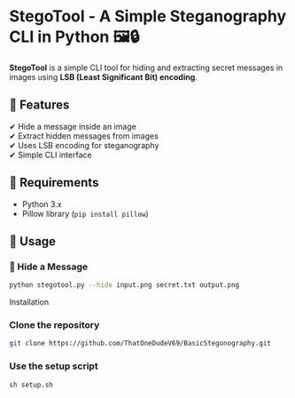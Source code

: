 # StegoTool - A Simple Steganography CLI in Python 🖼️🔒

**StegoTool** is a simple CLI tool for hiding and extracting secret messages in images using **LSB (Least Significant Bit) encoding**.

## 🚀 Features
✔ Hide a message inside an image  
✔ Extract hidden messages from images  
✔ Uses LSB encoding for steganography  
✔ Simple CLI interface  

## 📌 Requirements
- Python 3.x  
- Pillow library (`pip install pillow`)

## 📖 Usage
### 🔹 Hide a Message
```sh
python stegotool.py --hide input.png secret.txt output.png

```
Installation

### Clone the repository
```sh
git clone https://github.com/ThatOneDudeV69/BasicStegonography.git
```

### Use the setup script
```sh
sh setup.sh
```


